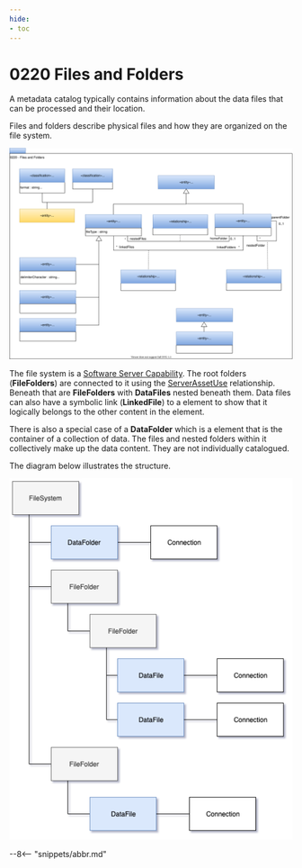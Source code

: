 ```yaml
---
hide:
- toc
---
```


<!-- SPDX-License-Identifier: CC-BY-4.0 -->
<!-- Copyright Contributors to the ODPi Egeria project. -->

# 0220 Files and Folders

A metadata catalog typically contains information about the data files
that can be processed and their location.  

Files and folders describe physical files and how they are organized on the file system.

![UML](0220-Files-and-Folders.svg)

The file system is a [Software Server Capability](/egeria-docs/types/0/0042-Software-Server-Capabilities).
The root folders (**FileFolders**) are connected to it using the
[ServerAssetUse](0045-Servers-and-Assets.md) relationship.
Beneath that are **FileFolders** with **DataFiles**
nested beneath them.  Data files can also have a symbolic link (**LinkedFile**) to
a element to show that it logically belongs to the other content in the
element.

There is also a special case of a
**DataFolder** which is a element that is the container of a collection of
data.
The files and nested folders within it collectively make up the data content.
They are not individually catalogued.

The diagram below illustrates the structure.

![File system structure](0220-Files-and-Folders-Example.png)

--8<-- "snippets/abbr.md"